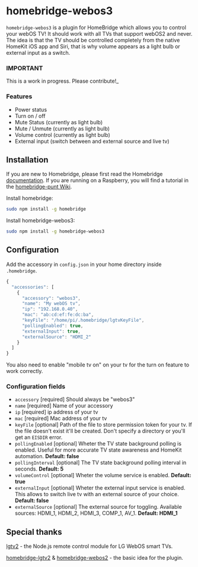 # homebridge-webos3

`homebridge-webos3` is a plugin for HomeBridge which allows you to control your webOS TV! It should work with all TVs that support webOS2 and never.
The idea is that the TV should be controlled completely from the native HomeKit iOS app and Siri, that is why volume appears as a light bulb or external input as a switch.

### IMPORTANT

This is a work in progress. Please contribute!_

### Features
* Power status
* Turn on / off
* Mute Status (currently as light bulb)
* Mute / Unmute (currently as light bulb)
* Volume control (currently as light bulb)
* External input (switch between and external source and live tv)

## Installation

If you are new to Homebridge, please first read the Homebridge [documentation](https://www.npmjs.com/package/homebridge).
If you are running on a Raspberry, you will find a tutorial in the [homebridge-punt Wiki](https://github.com/cflurin/homebridge-punt/wiki/Running-Homebridge-on-a-Raspberry-Pi).

Install homebridge:
```sh
sudo npm install -g homebridge
```

Install homebridge-webos3:
```sh
sudo npm install -g homebridge-webos3
```

## Configuration

Add the accessory in `config.json` in your home directory inside `.homebridge`.

```js
{
  "accessories": [
    {
      "accessory": "webos3",
      "name": "My webOS tv",
      "ip": "192.168.0.40",
      "mac": "ab:cd:ef:fe:dc:ba",
      "keyFile": "/home/pi/.homebridge/lgtvKeyFile",
      "pollingEnabled": true,
      "externalInput": true,
      "externalSource": "HDMI_2"
    }
  ]  
}
```

You also need to enable "mobile tv on" on your tv for the turn on feature to work correctly.

### Configuration fields
- `accessory` [required]
Should always be "webos3"
- `name` [required]
Name of your accessory
- `ip` [required]
ip address of your tv
- `mac` [required]
Mac address of your tv
- `keyFile` [optional]
Path of the file to store permission token for your tv. If the file doesn't exist it'll be created. Don't specify a directory or you'll get an `EISDIR` error. 
- `pollingEnabled` [optional]
Wheter the TV state background polling is enabled. Useful for more accurate TV state awareness and HomeKit automation. **Default: false**
- `pollingInterval` [optional]
The TV state background polling interval in seconds. **Default: 5**
- `volumeControl` [optional]
Wheter the volume service is enabled. **Default: true**
- `externalInput` [optional]
Wheter the external input service is enabled. This allows to switch live tv with an external source of your choice. **Default: false**
- `externalSource` [optional]
The external source for toggling. Available sources: HDMI_1, HDMI_2, HDMI_3, COMP_1, AV_1. **Default: HDMI_1**

## Special thanks
[lgtv2](https://github.com/hobbyquaker/lgtv2) - the Node.js remote control module for LG WebOS smart TVs.

[homebridge-lgtv2](https://github.com/alessiodionisi/homebridge-lgtv2) & [homebridge-webos2](https://github.com/zwerch/homebridge-webos2) - the basic idea for the plugin.
